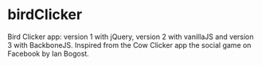 # birdClicker
Bird Clicker app: version 1 with jQuery, version 2 with vanillaJS and version 3 with BackboneJS. Inspired from the Cow Clicker app the social game on Facebook by Ian Bogost.

